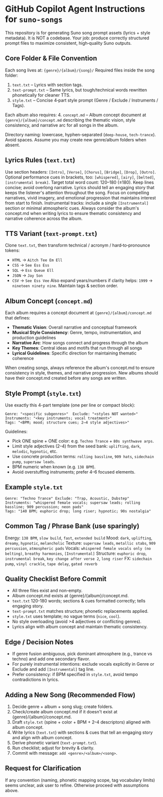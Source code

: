 # GitHub Copilot Agent Instructions for `suno-songs`

This repository is for generating Suno song prompt assets (lyrics + style metadata). It is NOT a codebase. Your job: produce correctly structured prompt files to maximize consistent, high‑quality Suno outputs.

## Core Folder & File Convention
Each song lives at: `{genre}/{album}/{song}/`
Required files inside the song folder:
1. `text.txt` – Lyrics with section tags.
2. `text-prompt.txt` – Same lyrics, but tough/technical words rewritten phonetically for cleaner TTS.
3. `style.txt` – Concise 4‑part style prompt (Genre / Exclude / Instruments / Tags).

Each album also requires:
4. `concept.md` – Album concept document at `{genre}/{album}/concept.md` describing the thematic vision, style consistency, and narrative arc for all songs in the album.

Directory naming: lowercase, hyphen-separated (`deep-house`, `tech-trance`). Avoid spaces. Assume you may create new genre/album folders when absent.

## Lyrics Rules (`text.txt`)
Use section headers: `[Intro]`, `[Verse]`, `[Chorus]`, `[Bridge]`, `[Drop]`, `[Outro]`.
Optional performance cues in brackets, too: `[whispered]`, `[airy]`, `[belted]`, `[instrumental break]`.
Target total word count: 120–180 (≤180). Keep lines concise; avoid overlong narrative.
Lyrics should tell an engaging story that keeps the listener's attention throughout the song. Focus on compelling narratives, vivid imagery, and emotional progression that maintains interest from start to finish.
Instrumental tracks: include a single `[Instrumental]` section or minimal atmospheric cues.
Always consider the album's concept.md when writing lyrics to ensure thematic consistency and narrative coherence across the album.

## TTS Variant (`text-prompt.txt`)
Clone `text.txt`, then transform technical / acronym / hard‑to‑pronounce tokens:
- `HTML` → `Aitch Tee Em Ell`
- `CSS` → `See Ess Ess`
- `SQL` → `Ess Queue Ell`
- `JSON` → `Jay Son`
- `CSV` → `See Ess Vee`
Also expand years/numbers if clarity helps: `1999` → `nineteen ninety nine`. Maintain tags & section order.

## Album Concept (`concept.md`)
Each album requires a concept document at `{genre}/{album}/concept.md` that defines:
- **Thematic Vision**: Overall narrative and conceptual framework
- **Musical Style Consistency**: Genre, tempo, instrumentation, and production guidelines
- **Narrative Arc**: How songs connect and progress through the album
- **Key Themes**: Central ideas and motifs that run through all songs
- **Lyrical Guidelines**: Specific direction for maintaining thematic coherence

When creating songs, always reference the album's concept.md to ensure consistency in style, themes, and narrative progression. New albums should have their concept.md created before any songs are written.

## Style Prompt (`style.txt`)
Use exactly this 4-part template (one per line or compact block):
```
Genre: "<specific subgenres>"  Exclude: "<styles NOT wanted>"
Instruments: "<key instruments; vocal treatment>"
Tags: "<BPM; mood; structure cues; 2–4 style adjectives>"
```
Guidelines:
- Pick ONE spine + ONE color: e.g. `Techno Trance` + `80s synthwave arps`.
- Limit style adjectives (2–4) from the seed bank: `uplifting`, `dark`, `melodic`, `hypnotic`, etc.
- Use concrete production terms: `rolling bassline`, `909 hats`, `sidechain pump`, `supersaw leads`.
- BPM numeric when known (e.g. `138 BPM`).
- Avoid overstuffing instruments; prefer 4–6 focused elements.

## Example `style.txt`
```
Genre: "Techno Trance" Exclude: "Trap, Acoustic, Dubstep"
Instruments: "whispered female vocals; supersaw leads; rolling bassline; 909 percussion; neon pads"
Tags: "140 BPM; euphoric drop; long riser; hypnotic; 90s nostalgia"
```

## Common Tag / Phrase Bank (use sparingly)
Energy: `138 BPM`, `slow build`, `fast`, `extended build`
Mood: `dark`, `uplifting`, `dreamy`, `hypnotic`, `melancholic`
Texture: `supersaw leads`, `metallic stabs`, `909 percussion`, `atmospheric pads`
Vocals: `whispered female vocals only (no belting)`, `breathy harmonies`, `[Instrumental]`
Structure: `euphoric drop`, `instrumental break`, `key change after verse 2`, `long riser`
FX: `sidechain pump`, `vinyl crackle`, `tape delay`, `gated reverb`

## Quality Checklist Before Commit
- All three files exist and non-empty.
- Album concept.md exists at {genre}/{album}/concept.md.
- `text.txt` 120-180 words; sections & cues formatted correctly; tells engaging story.
- `text-prompt.txt` matches structure; phonetic replacements applied.
- `style.txt` uses template; no vague terms (`nice`, `cool`).
- No style overloading (avoid >4 adjectives or conflicting genres).
- Lyrics align with album concept and maintain thematic consistency.

## Edge / Decision Notes
- If genre fusion ambiguous, pick dominant atmosphere (e.g., trance vs techno) and add one secondary flavor.
- For purely instrumental intentions: exclude vocals explicitly in Genre or Exclude and add `[Instrumental]` tag line.
- Prefer consistency: if BPM specified in `style.txt`, avoid tempo contradictions in lyrics.

## Adding a New Song (Recommended Flow)
1. Decide genre + album + song slug; create folders.
2. Check/create album concept.md if it doesn't exist at {genre}/{album}/concept.md.
3. Draft `style.txt` (spine + color + BPM + 2–4 descriptors) aligned with album concept.
4. Write lyrics (`text.txt`) with sections & cues that tell an engaging story and align with album concept.
5. Derive phonetic variant (`text-prompt.txt`).
6. Run checklist; adjust for brevity & clarity.
7. Commit with message: `add <genre>/<album>/<song>`.

## Request for Clarification
If any convention (naming, phonetic mapping scope, tag vocabulary limits) seems unclear, ask user to refine. Otherwise proceed with assumptions above.
